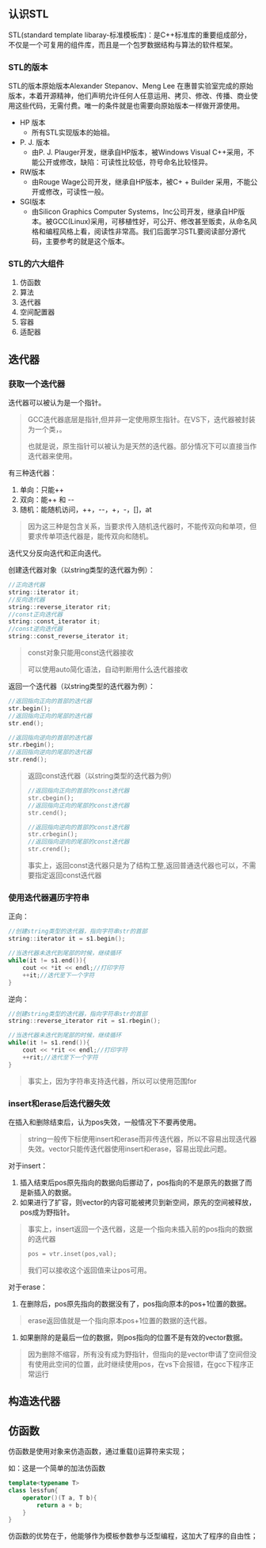 ## 认识STL
STL(standard template libaray-标准模板库)：是C++标准库的重要组成部分，不仅是一个可复用的组件库，而且是一个包罗数据结构与算法的软件框架。
### STL的版本
STL的版本原始版本Alexander Stepanov、Meng Lee 在惠普实验室完成的原始版本，本着开源精神，他们声明允许任何人任意运用、拷贝、修改、传播、商业使用这些代码，无需付费。唯一的条件就是也需要向原始版本一样做开源使用。 

- HP 版本
	- 所有STL实现版本的始祖。
- P. J. 版本
	- 由P. J. Plauger开发，继承自HP版本，被Windows Visual C++采用，不能公开或修改，缺陷：可读性比较低，符号命名比较怪异。
- RW版本
	- 由Rouge Wage公司开发，继承自HP版本，被C+ + Builder 采用，不能公开或修改，可读性一般。
- SGI版本
	- 由Silicon Graphics Computer Systems，Inc公司开发，继承自HP版本。被GCC(Linux)采用，可移植性好，可公开、修改甚至贩卖，从命名风格和编程风格上看，阅读性非常高。我们后面学习STL要阅读部分源代码，主要参考的就是这个版本。
### STL的六大组件
1. 仿函数
2. 算法
3. 迭代器
4. 空间配置器
5. 容器
6. 适配器

## 迭代器
### 获取一个迭代器

迭代器可以被认为是一个指针。

> GCC迭代器底层是指针,但并非一定使用原生指针。在VS下，迭代器被封装为一个类，。
> 
> 也就是说，原生指针可以被认为是天然的迭代器。部分情况下可以直接当作迭代器来使用。

有三种迭代器：

1. 单向：只能++
1. 双向：能++ 和 --
2. 随机：能随机访问，++，--，+，-，\[\]，at

> 因为这三种是包含关系，当要求传入随机迭代器时，不能传双向和单项，但要求传单项迭代器是，能传双向和随机。

迭代又分反向迭代和正向迭代。

创建迭代器对象（以string类型的迭代器为例）：
```cpp
//正向迭代器
string::iterator it;
//反向迭代器
string::reverse_iterator rit;
//const正向迭代器
string::const_iterator it;
//const逆向迭代器
string::const_reverse_iterator it;
```
> const对象只能用const迭代器接收
> 
> 可以使用auto简化语法，自动判断用什么迭代器接收

返回一个迭代器（以string类型的迭代器为例）：
```cpp
//返回指向正向的首部的迭代器
str.begin();
//返回指向正向的尾部的迭代器
str.end();

//返回指向逆向的首部的迭代器
str.rbegin();
//返回指向逆向的尾部的迭代器
str.rend();
```
> 返回const迭代器（以string类型的迭代器为例）
> ```cpp
>//返回指向正向的首部的const迭代器
>str.cbegin();
>//返回指向正向的尾部的const迭代器
>str.cend();
>
>//返回指向逆向的首部的const迭代器
>str.crbegin();
>//返回指向逆向的尾部的const迭代器
>str.crend();
>```
>事实上，返回const迭代器只是为了结构工整,返回普通迭代器也可以，不需要指定返回const迭代器

### 使用迭代器遍历字符串

正向：
```cpp
//创建string类型的迭代器，指向字符串str的首部
string::iterator it = s1.begin();

//当迭代器未迭代到尾部的时候，继续循环
while(it != s1.end()){
	cout << *it << endl;//打印字符
	++it;//迭代至下一个字符
}
```
逆向：
```cpp
//创建string类型的迭代器，指向字符串str的首部
string::reverse_iterator rit = s1.rbegin();

//当迭代器未迭代到尾部的时候，继续循环
while(it != s1.rend()){
	cout << *rit << endl;//打印字符
	++rit;//迭代至下一个字符
}
```

> 事实上，因为字符串支持迭代器，所以可以使用范围for 
### insert和erase后迭代器失效
在插入和删除结束后，认为pos失效，一般情况下不要再使用。

> string一般传下标使用insert和erase而非传迭代器，所以不容易出现迭代器失效。vector只能传迭代器使用insert和erase，容易出现此问题。

对于insert：

1. 插入结束后pos原先指向的数据向后挪动了，pos指向的不是原先的数据了而是新插入的数据。
2. 如果进行了扩容，则vector的内容可能被拷贝到新空间，原先的空间被释放，pos成为野指针。
>事实上，insert返回一个迭代器，这是一个指向未插入前的pos指向的数据的迭代器
>```cpp
>pos = vtr.inset(pos,val);
>```
>我们可以接收这个返回值来让pos可用。

对于erase：

1. 在删除后，pos原先指向的数据没有了，pos指向原本的pos+1位置的数据。
> erase返回值就是一个指向原本pos+1位置的数据的迭代器。
1. 如果删除的是最后一位的数据，则pos指向的位置不是有效的vector数据。
> 因为删除不缩容，所有没有成为野指针，但指向的是vector申请了空间但没有使用此空间的位置，此时继续使用pos，在vs下会报错，在gcc下程序正常运行

## 构造迭代器

## 仿函数
仿函数是使用对象来仿造函数，通过重载()运算符来实现；

如：这是一个简单的加法仿函数
```C++
template<typename T>
class lessfun{
	operator()(T a, T b){
		return a + b;
	}
}
```

仿函数的优势在于，他能够作为模板参数参与泛型编程，这加大了程序的自由性；